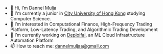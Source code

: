 - 👋 Hi, I’m Dannel Mulja
- 🏫 I'm currently a junior in [City University of Hong Kong](cs.cityu.edu.hk) studying Computer Science.
- 👀 I’m interested in Computational Finance, High-Frequency Trading Platform, Low-Latency Trading, and Algorithmic Trading Development 
- 🌱 I’m currently working on [Deploifai](deploif.ai), an ML Cloud Infrastructure Automation Platform
- 📫 How to reach me: dannelmuljaa@gmail.com

<!---
dannelmlj/dannelmlj is a ✨ special ✨ repository because its `README.md` (this file) appears on your GitHub profile.
You can click the Preview link to take a look at your changes.
--->
